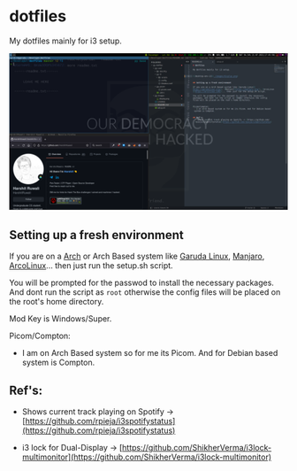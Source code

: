 # dotfiles

My dotfiles mainly for i3 setup. 


![desktop-env-i3](./images/display.png)


## Setting up a fresh environment 

If you are on a [Arch](https://archlinux.org/) or Arch Based system like [Garuda Linux](https://garudalinux.org/), [Manjaro](https://manjaro.org/), [ArcoLinux](https://arcolinux.com/)... then just run the setup.sh script. 

You will be prompted for the passwod to install the necessary packages. And dont run the script as `root` otherwise the config files will be placed on the root's home directory.


Mod Key is Windows/Super.


Picom/Compton:
 - I am on Arch Based system so for me its Picom. And for Debian based system is Compton.
 

## Ref's:
  - Shows current track playing on Spotify -> [https://github.com/rpieja/i3spotifystatus](https://github.com/rpieja/i3spotifystatus)

  - i3 lock for Dual-Display -> [https://github.com/ShikherVerma/i3lock-multimonitor](https://github.com/ShikherVerma/i3lock-multimonitor)

